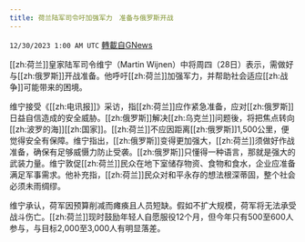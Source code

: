 ```yaml
---
title: 荷兰陆军司令吁加强军力　准备与俄罗斯开战
---
```

`12/30/2023 1:00 AM UTC` [轉載自GNews](https://gnews.org/articles/2165897)

[[zh:荷兰]]皇家陆军司令维宁（Martin Wijnen）中将周四（28日）表示，需做好与[[zh:俄罗斯]]开战准备。他呼吁[[zh:荷兰]]加强军力，并帮助社会适应[[zh:战争]]可能带来的困境。

维宁接受《[[zh:电讯报]]》采访，指[[zh:荷兰]]应作紧急准备，应对[[zh:俄罗斯]]日益自信造成的安全威胁。[[zh:俄罗斯]]解决[[zh:乌克兰]]问题後，将把焦点转向[[zh:波罗的海]][[zh:国家]]。[[zh:荷兰]]不应因距离[[zh:俄罗斯]]1,500公里，便觉得安全有保障。维宁指出，[[zh:俄罗斯]]变得更加强大，[[zh:荷兰]]须做好作战准备，确保有足够威慑力防止受袭。[[zh:俄罗斯]]只懂得一种语言，那就是强大的武装力量。维宁敦促[[zh:荷兰]]民众在地下室储存物资、食物和食水，企业应准备满足军事需求。他补充指，[[zh:荷兰]]民众对和平永存的想法根深蒂固，整个社会必须未雨绸缪。

维宁承认，荷军因预算削减而瘫痪且人员短缺。假如不扩大规模，荷军将无法承受战斗伤亡。[[zh:荷兰]]现时鼓励年轻人自愿服役12个月，但今年只有500至600人参与，与目标2,000至3,000人有明显落差。
